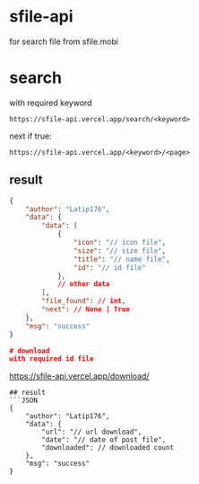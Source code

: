 # sfile-api
for search file from sfile.mobi
# search
with required keyword
```
https://sfile-api.vercel.app/search/<keyword>
```
next if true:
```
https://sfile-api.vercel.app/<keyword>/<page>
```
## result
```json
{
    "author": "Latip176",
    "data": {
        "data": [
            {
                "icon": "// icon file",
                "size": "// size file",
                "title": "// name file",
                "id": "// id file"
            },
            // other data
        ],
        "file_found": // int,
        "next": // None | True
    },
    "msg": "success"
}

# download
with required id file
```
https://sfile-api.vercel.app/download/<id>
```
## result
```JSON
{
    "author": "Latip176",
    "data": {
        "url": "// url download",
        "date": "// date of post file",
        "downloaded": // downloaded count
    },
    "msg": "success"
}
```
